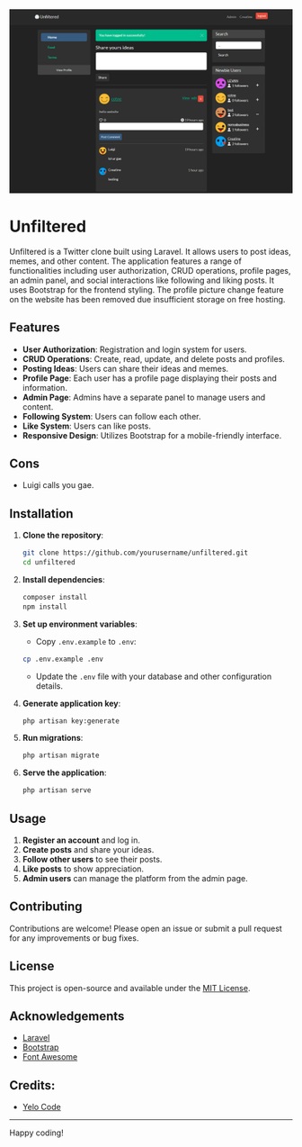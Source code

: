 <img src="./unfiltered.png">

# Unfiltered

Unfiltered is a Twitter clone built using Laravel. It allows users to post ideas, memes, and other content. The application features a range of functionalities including user authorization, CRUD operations, profile pages, an admin panel, and social interactions like following and liking posts. It uses Bootstrap for the frontend styling.
The profile picture change feature on the website has been removed due insufficient storage on free hosting.

## Features

- **User Authorization**: Registration and login system for users.
- **CRUD Operations**: Create, read, update, and delete posts and profiles.
- **Posting Ideas**: Users can share their ideas and memes.
- **Profile Page**: Each user has a profile page displaying their posts and information.
- **Admin Page**: Admins have a separate panel to manage users and content.
- **Following System**: Users can follow each other.
- **Like System**: Users can like posts.
- **Responsive Design**: Utilizes Bootstrap for a mobile-friendly interface.

## Cons
- Luigi calls you gae.

## Installation

1. **Clone the repository**:
    ```sh
    git clone https://github.com/yourusername/unfiltered.git
    cd unfiltered
    ```

2. **Install dependencies**:
    ```sh
    composer install
    npm install
    ```

3. **Set up environment variables**:
    - Copy `.env.example` to `.env`:
    ```sh
    cp .env.example .env
    ```
    - Update the `.env` file with your database and other configuration details.

4. **Generate application key**:
    ```sh
    php artisan key:generate
    ```

5. **Run migrations**:
    ```sh
    php artisan migrate
    ```

6. **Serve the application**:
    ```sh
    php artisan serve
    ```

## Usage

1. **Register an account** and log in.
2. **Create posts** and share your ideas.
3. **Follow other users** to see their posts.
4. **Like posts** to show appreciation.
5. **Admin users** can manage the platform from the admin page.

## Contributing

Contributions are welcome! Please open an issue or submit a pull request for any improvements or bug fixes.

## License

This project is open-source and available under the [MIT License](LICENSE).

## Acknowledgements

- [Laravel](https://laravel.com/)
- [Bootstrap](https://getbootstrap.com/)
- [Font Awesome](https://fontawesome.com/)

## Credits:

- [Yelo Code](https://www.youtube.com/@yelocode)

---

Happy coding!
